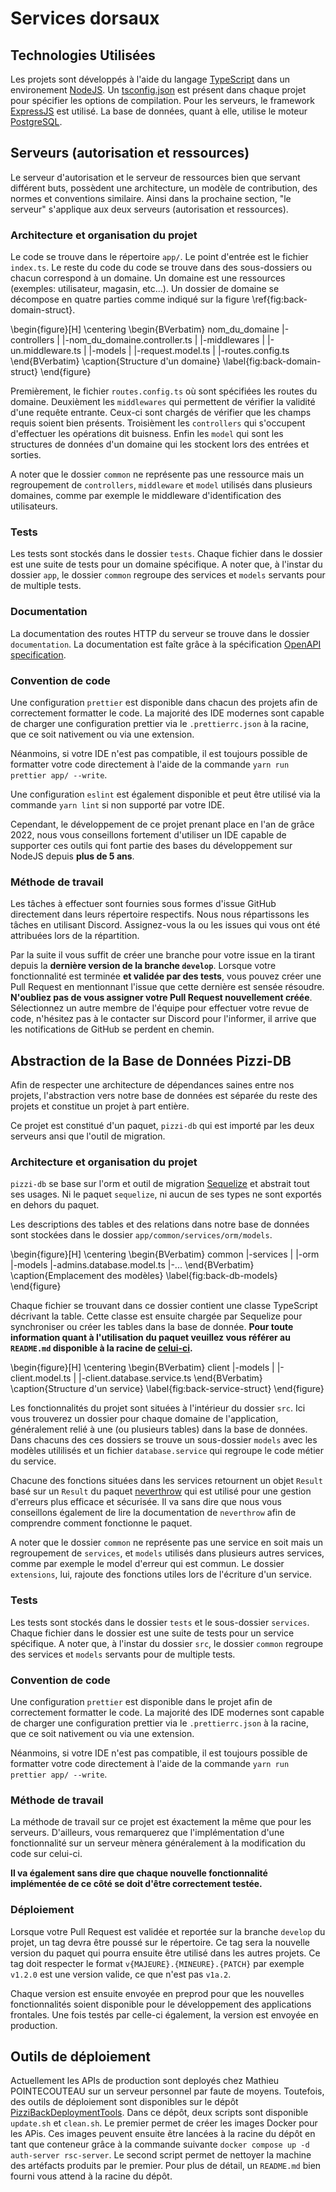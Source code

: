 # Services dorsaux

## Technologies Utilisées 

Les projets sont développés à l'aide du langage [TypeScript](https://www.typescriptlang.org)
dans un environement [NodeJS](https://nodejs.org/en/). 
Un [tsconfig.json](https://www.typescriptlang.org/docs/handbook/tsconfig-json.html) est présent 
dans chaque projet pour spécifier les options de compilation. Pour les serveurs, le framework 
[ExpressJS](https://expressjs.com/fr/) est utilisé. La base de données, quant à elle, utilise 
le moteur [PostgreSQL](https://www.postgresql.org).

## Serveurs (autorisation et ressources)

Le serveur d'autorisation et le serveur de ressources bien que servant
différent buts, possèdent une architecture, un modèle de contribution, des
normes et conventions similaire. Ainsi dans la prochaine section, "le serveur"
s'applique aux deux serveurs (autorisation et ressources).

### Architecture et organisation du projet

Le code se trouve dans le répertoire `app/`. Le point d'entrée est le fichier
`index.ts`. Le reste du code du code se trouve dans des sous-dossiers ou chacun
correspond à un domaine. Un domaine est une ressources (exemples: utilisateur,
magasin, etc...).
Un dossier de domaine se décompose en quatre parties comme indiqué sur la
figure \ref{fig:back-domain-struct}.

\begin{figure}[H]
  \centering
  \begin{BVerbatim}
  nom_du_domaine
  |-controllers
  | |-nom_du_domaine.controller.ts
  |
  |-middlewares
  | |-un.middleware.ts
  |
  |-models
  | |-request.model.ts
  |
  |-routes.config.ts
  \end{BVerbatim}
  \caption{Structure d'un domaine}
  \label{fig:back-domain-struct}
\end{figure}

Premièrement, le fichier `routes.config.ts` où sont spécifiées les routes du
domaine. Deuxièment les `middlewares` qui permettent de vérifier la validité
d'une requête entrante. Ceux-ci sont chargés de vérifier que les champs requis
soient bien présents. Troisièment les `controllers` qui s'occupent d'effectuer
les opérations dit buisness. Enfin les `model` qui sont les structures de
données d'un domaine qui les stockent lors des entrées et sorties.

A noter que le dossier `common` ne représente pas une ressource mais un
regroupement de `controllers`, `middleware` et `model` utilisés dans plusieurs
domaines, comme par exemple le middleware d'identification des utilisateurs.

### Tests

Les tests sont stockés dans le dossier `tests`. Chaque fichier dans le dossier
est une suite de tests pour un domaine spécifique. A noter que, à l'instar du dossier `app`, 
le dossier `common` regroupe des services et `models` servants pour de multiple tests.

### Documentation

La documentation des routes HTTP du serveur se trouve dans le dossier
`documentation`. La documentation est faîte grâce à la spécification [OpenAPI
specification](https://spec.openapis.org/oas/v3.1.0).

### Convention de code

Une configuration `prettier` est disponible dans chacun des projets
afin de correctement formatter le code. La majorité des IDE modernes sont
capable de charger une configuration prettier via le `.prettierrc.json` à 
la racine, que ce soit nativement ou via une extension.

Néanmoins, si votre IDE n'est pas compatible, il est toujours possible de 
formatter votre code directement à l'aide de la commande `yarn run prettier app/ --write`.

Une configuration `eslint` est également disponible et peut être utilisé via la 
commande `yarn lint` si non supporté par votre IDE.

Cependant, le développement de ce projet prenant place en l'an de grâce 2022, nous vous 
conseillons fortement d'utiliser un IDE capable de supporter ces outils qui font partie des 
bases du développement sur NodeJS depuis **plus de 5 ans**.

### Méthode de travail

Les tâches à effectuer sont fournies sous formes d'issue GitHub directement dans leurs 
répertoire respectifs. Nous nous répartissons les tâches en utilisant Discord. Assignez-vous 
la ou les issues qui vous ont été attribuées lors de la répartition. 

Par la suite il vous suffit de créer une branche pour votre issue en la tirant depuis la 
**dernière version de la branche `develop`**. Lorsque votre fonctionnalité est terminée 
**et validée par des tests**, vous pouvez créer une Pull Request en mentionnant l'issue 
que cette dernière est sensée résoudre. **N'oubliez pas de vous assigner votre Pull Request 
nouvellement créée**. Sélectionnez un autre membre de l'équipe pour effectuer votre revue
de code, n'hésitez pas à le contacter sur Discord pour l'informer, il arrive que les 
notifications de GitHub se perdent en chemin.

## Abstraction de la Base de Données Pizzi-DB

Afin de respecter une architecture de dépendances saines entre nos projets, l'abstraction vers notre
base de données est séparée du reste des projets et constitue un projet à part entière.

Ce projet est constitué d'un paquet, `pizzi-db` qui est importé par les deux serveurs ansi que l'outil 
de migration.

### Architecture et organisation du projet

`pizzi-db` se base sur l'orm et outil de migration [Sequelize](https://sequelize.org) et abstrait tout ses
usages. Ni le paquet `sequelize`, ni aucun de ses types ne sont exportés en dehors du paquet.

Les descriptions des tables et des relations dans notre base de données sont stockées dans le dossier 
`app/common/services/orm/models`. 

\begin{figure}[H]
  \centering
  \begin{BVerbatim}
  common
  |-services
  | |-orm
      |-models
        |-admins.database.model.ts
        |-...
  \end{BVerbatim}
  \caption{Emplacement des modèles}
  \label{fig:back-db-models}
\end{figure}

Chaque fichier se trouvant dans ce dossier contient une classe TypeScript décrivant la table.
Cette classe est ensuite chargée par Sequelize pour synchroniser ou créer les tables dans la 
base de donnée. **Pour toute information quant à l'utilisation du paquet veuillez vous référer au 
`README.md` disponible à la racine de [celui-ci](https://github.com/PizziPayment/PizziAPIDB).**

\begin{figure}[H]
  \centering
  \begin{BVerbatim}
  client
  |-models
  | |-client.model.ts
  |
  |-client.database.service.ts
  \end{BVerbatim}
  \caption{Structure d'un service}
  \label{fig:back-service-struct}
\end{figure}

Les fonctionnalités du projet sont situées à l'intérieur du dossier `src`. Ici vous trouverez
un dossier pour chaque domaine de l'application, généralement relié à une (ou plusieurs tables)
dans la base de données. Dans chacuns des ces dossiers se trouve un sous-dossier `models` avec les
modèles utililisés et un fichier `database.service` qui regroupe le code métier du service.

Chacune des fonctions situées dans les services retournent un objet `Result` basé sur un `Result` du 
paquet [neverthrow](https://github.com/supermacro/neverthrow) qui est utilisé pour une gestion 
d'erreurs plus efficace et sécurisée. Il va sans dire que nous vous conseillons également de lire 
la documentation de `neverthrow` afin de comprendre comment fonctionne le paquet.

A noter que le dossier `common` ne représente pas une service en soit mais un
regroupement de `services`, et `models` utilisés dans plusieurs autres services, 
comme par exemple le model d'erreur qui est commun. Le dossier `extensions`, lui,
rajoute des fonctions utiles lors de l'écriture d'un service.

### Tests

Les tests sont stockés dans le dossier `tests` et le sous-dossier `services`. Chaque fichier dans le dossier
est une suite de tests pour un service spécifique. A noter que, à l'instar du dossier `src`, 
le dossier `common` regroupe des services et `models` servants pour de multiple tests.

### Convention de code

Une configuration `prettier` est disponible dans le projet afin de correctement formatter le code. 
La majorité des IDE modernes sont capable de charger une configuration prettier via le 
`.prettierrc.json` à la racine, que ce soit nativement ou via une extension.

Néanmoins, si votre IDE n'est pas compatible, il est toujours possible de 
formatter votre code directement à l'aide de la commande `yarn run prettier app/ --write`.

### Méthode de travail

La méthode de travail sur ce projet est éxactement la même que pour les serveurs. D'ailleurs, vous remarquerez
que l'implémentation d'une fonctionnalité sur un serveur mènera généralement à la modification du code sur celui-ci.

**Il va également sans dire que chaque nouvelle fonctionnalité implémentée de ce côté se doit d'être correctement
testée.**

### Déploiement

Lorsque votre Pull Request est validée et reportée sur la branche `develop` du projet, un tag devra être poussé sur le 
répertoire. Ce tag sera la nouvelle version du paquet qui pourra ensuite être utilisé dans les autres projets. Ce tag
doit respecter le format `v{MAJEURE}.{MINEURE}.{PATCH}` par exemple `v1.2.0` est une version valide, ce que n'est pas 
`v1a.2`.

Chaque version est ensuite envoyée en preprod pour que les nouvelles
fonctionnalités soient disponible pour le développement des applications
frontales. Une fois testés par celle-ci également, la version est envoyée en
production.

## Outils de déploiement

Actuellement les APIs de production sont deployés chez Mathieu POINTECOUTEAU
sur un serveur personnel par faute de moyens. Toutefois, des outils de
déploiement sont disponibles sur le dépôt
[PizziBackDeploymentTools](https://github.com/PizziPayment/PizziBackDeploymentTools).
Dans ce dépôt, deux scripts sont disponible `update.sh` et `clean.sh`. Le
premier permet de créer les images Docker pour les APis. Ces images peuvent
ensuite être lancées à la racine du dépôt en tant que conteneur grâce à la
commande suivante `docker compose up -d auth-server rsc-server`. Le second
script permet de nettoyer la machine des artéfacts produits par le premier.
Pour plus de détail, un `README.md` bien fourni vous attend à la racine du
dépôt.
